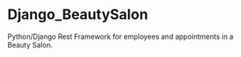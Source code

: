 # Django_BeautySalon
Python/Django Rest Framework for employees and appointments in a Beauty Salon.
